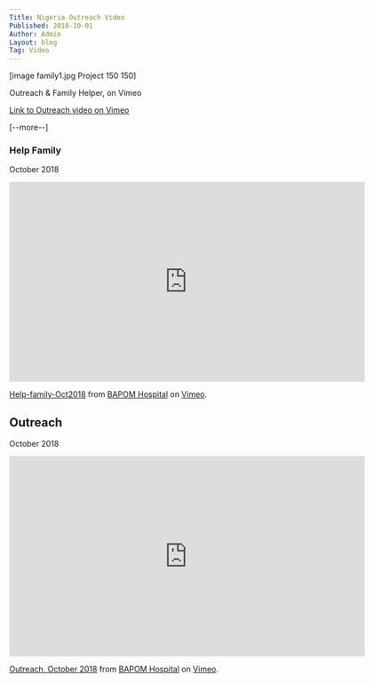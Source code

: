```yaml
---
Title: Nigeria Outreach Video
Published: 2018-10-01
Author: Admin
Layout: blog
Tag: Video
---
```

[image family1.jpg Project 150 150]

Outreach & Family Helper, on Vimeo

[Link to Outreach video on Vimeo](https://vimeo.com/user91348357)

[--more--]

### Help Family

October 2018

<iframe src="https://player.vimeo.com/video/298799812?h=ef8d4c54c1" width="640" height="360" frameborder="0" allow="autoplay; fullscreen; picture-in-picture" allowfullscreen></iframe>
<p><a href="https://vimeo.com/298799812">Help-family-Oct2018</a> from <a href="https://vimeo.com/user91348357">BAPOM Hospital</a> on <a href="https://vimeo.com">Vimeo</a>.</p>

## Outreach 

October 2018

<iframe src="https://player.vimeo.com/video/298798551?h=b8673f276d" width="640" height="361" frameborder="0" allow="autoplay; fullscreen; picture-in-picture" allowfullscreen></iframe>
<p><a href="https://vimeo.com/298798551">Outreach, October 2018</a> from <a href="https://vimeo.com/user91348357">BAPOM Hospital</a> on <a href="https://vimeo.com">Vimeo</a>.</p>